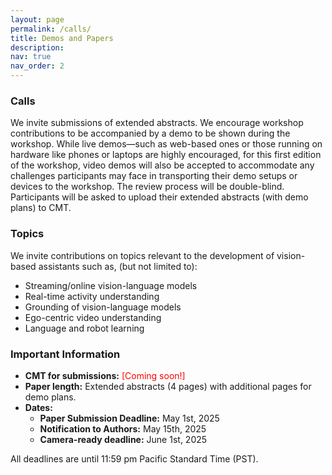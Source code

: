 ```yaml
---
layout: page
permalink: /calls/
title: Demos and Papers
description: 
nav: true
nav_order: 2
---
```


### Calls

We invite submissions of extended abstracts. We encourage workshop contributions to be accompanied by a demo to be shown during the workshop. While live demos—such as web-based ones or those running on hardware like phones or laptops are highly encouraged, for this first edition of the workshop, video demos will also be accepted to accommodate any challenges participants may face in transporting their demo setups or devices to the workshop. The review process will be double-blind. Participants will be asked to upload their extended abstracts (with demo plans) to CMT. 

### Topics

We invite contributions on topics relevant to the development of vision-based assistants such as, (but not limited to):
- Streaming/online vision-language models 
- Real-time activity understanding 
- Grounding of vision-language models
- Ego-centric video understanding 
- Language and robot learning

### Important Information

- **CMT for submissions:** <font color="red">[Coming soon!]</font>
- **Paper length:** Extended abstracts (4 pages) with additional pages for demo plans.
- **Dates:**
	- **Paper Submission Deadline:** May 1st, 2025
	- **Notification to Authors:** May 15th, 2025
	- **Camera-ready deadline:** June 1st, 2025

All deadlines are until 11:59 pm Pacific Standard Time (PST).


